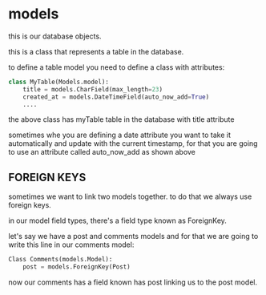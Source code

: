 # models

this is our database objects.

this is a class that represents a table in the database.

to define a table model you need to define a class with attributes:

```python
class MyTable(Models.model):
    title = models.CharField(max_length=23)
    created_at = models.DateTimeField(auto_now_add=True)
    ....
```

the above class has myTable table in the database with title attribute

sometimes whe you are defining a date attribute you want to take it automatically and update with the current timestamp, for that you are going to use an attribute called auto_now_add as shown above

## FOREIGN KEYS

sometimes we want to link two models together. to do that we always use foreign keys.

in our model field types, there's a field type known as ForeignKey.

let's say we have a post and comments models and for that we are going to write this line in our comments model:

```python
Class Comments(models.Model):
    post = models.ForeignKey(Post)
```

now our comments has a field known has post linking us to the post model.
